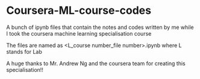 # Coursera-ML-course-codes
A bunch of ipynb files that contain the notes and codes written by me while I took the coursera machine learning specialisation course

The files are named as <L_course number_file number>.ipynb where L stands for Lab

A huge thanks to Mr. Andrew Ng and the coursera team for creating this specialisation!!
